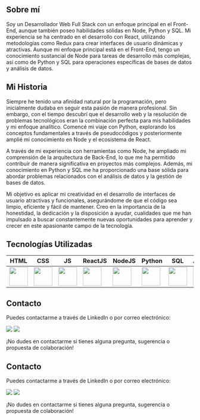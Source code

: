 
## Sobre mí

Soy un Desarrollador Web Full Stack con un enfoque principal en el Front-End, aunque también poseo habilidades sólidas en Node, Python y SQL. Mi experiencia se ha centrado en el desarrollo con React, utilizando metodologías como Redux para crear interfaces de usuario dinámicas y atractivas. Aunque mi enfoque principal está en el Front-End, tengo un conocimiento sustancial de Node para tareas de desarrollo más complejas, así como de Python y SQL para operaciones específicas de bases de datos y análisis de datos.

## Mi Historia

Siempre he tenido una afinidad natural por la programación, pero inicialmente dudaba en seguir esta pasión de manera profesional. Sin embargo, con el tiempo descubrí que el desarrollo web y la resolución de problemas tecnológicos eran la combinación perfecta para mis habilidades y mi enfoque analítico. Comencé mi viaje con Python, explorando los conceptos fundamentales a través de pseudocódigos y posteriormente amplié mi conocimiento en Node y el ecosistema de React.

A través de mi experiencia con herramientas como Node, he ampliado mi comprensión de la arquitectura de Back-End, lo que me ha permitido contribuir de manera significativa en proyectos más complejos. Además, mi conocimiento en Python y SQL me ha proporcionado una base sólida para abordar problemas relacionados con el análisis de datos y la gestión de bases de datos.

Mi objetivo es aplicar mi creatividad en el desarrollo de interfaces de usuario atractivas y funcionales, asegurándome de que el código sea limpio, eficiente y fácil de mantener. Creo en la importancia de la honestidad, la dedicación y la disposición a ayudar, cualidades que me han impulsado a buscar constantemente nuevas oportunidades para aprender y crecer en este apasionante campo de la tecnología.

## Tecnologías Utilizadas

| HTML | CSS | JS | ReactJS | NodeJS | Python | SQL | Angular | AJAX |
|---|---|---|---|---|---|---|---|---|
| [<img src="https://upload.wikimedia.org/wikipedia/commons/6/61/HTML5_logo_and_wordmark.svg" width="50">](https://developer.mozilla.org/en-US/docs/Web/HTML) | [<img src="https://upload.wikimedia.org/wikipedia/commons/d/d5/CSS3_logo_and_wordmark.svg" width="50">](https://developer.mozilla.org/en-US/docs/Web/CSS) | [<img src="https://upload.wikimedia.org/wikipedia/commons/9/99/Unofficial_JavaScript_logo_2.svg" width="50">](https://developer.mozilla.org/en-US/docs/Web/JavaScript) | [<img src="https://cdn.worldvectorlogo.com/logos/react-2.svg" width="50">](https://es.reactjs.org/) | [<img src="https://upload.wikimedia.org/wikipedia/commons/d/d9/Node.js_logo.svg" width="50">](https://nodejs.org/) | [<img src="https://www.python.org/static/img/python-logo.png" width="50">](https://www.python.org/) | [<img src="https://img.icons8.com/color/48/000000/sql.png" width="50">](https://www.microsoft.com/en-us/sql-server) | [<img src="https://cdn.iconscout.com/icon/free/png-256/angular-3-226070.png" width="50">](https://angular.io/) | [<img src="https://cdn.iconscout.com/icon/free/png-256/ajax-226594.png" width="50">](https://developer.mozilla.org/en-US/docs/Web/Guide/AJAX/Getting_Started) |



## Contacto

Puedes contactarme a través de LinkedIn o por correo electrónico:

[<img src="https://img.icons8.com/color/96/000000/linkedin.png">](https://www.linkedin.com/in/mateo-bustamante-bb3986222/)
[<img src="https://img.icons8.com/color/96/000000/gmail.png">](mailto:mateojbustamante@gmail.com)

¡No dudes en contactarme si tienes alguna pregunta, sugerencia o propuesta de colaboración!



## Contacto

Puedes contactarme a través de LinkedIn o por correo electrónico:

[<img src="https://img.icons8.com/ios-glyphs/30/000000/linkedin.png">](https://www.linkedin.com/in/mateo-bustamante-bb3986222/)
[<img src="https://img.icons8.com/ios-glyphs/30/000000/gmail.png">](mailto:mateojbustamante@gmail.com)

¡No dudes en contactarme si tienes alguna pregunta, sugerencia o propuesta de colaboración!
